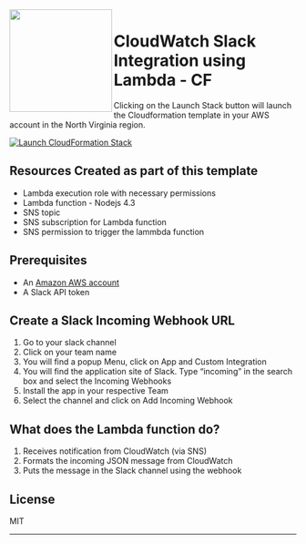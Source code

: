 <img align="left" src="https://s3.amazonaws.com/rahultest01/slack1.png" width="180px" height="180px">

# CloudWatch Slack Integration using Lambda - CF

Clicking on the Launch Stack button will launch the Cloudformation template in your AWS account in the North Virginia region. 

[![Launch CloudFormation Stack](https://s3.amazonaws.com/cloudformation-examples/cloudformation-launch-stack.png)](https://console.aws.amazon.com/cloudformation/home?region=us-east-1#/stacks/new?stackName=lambci&templateURL=https://s3.amazonaws.com/rahultest01/Slack_SNS_Notification.yaml)


## Resources Created as part of this template

* Lambda execution role with necessary permissions
* Lambda function - Nodejs 4.3
* SNS topic
* SNS subscription for Lambda function
* SNS permission to trigger the lammbda function

## Prerequisites

* An [Amazon AWS account](https://portal.aws.amazon.com/gp/aws/developer/registration/index.html)
* A Slack API token


## Create a Slack Incoming Webhook URL

  1. Go to your slack channel
  2. Click on your team name
  3. You will find a popup Menu, click on App and Custom Integration
  4. You will find the application site of Slack. Type “incoming” in the search box and select the Incoming Webhooks
  5. Install the app in your respective Team
  6. Select the channel and click on Add Incoming Webhook

## What does the Lambda function do?

  1. Receives notification from CloudWatch (via SNS)
  2. Formats the incoming JSON message from CloudWatch
  3. Puts the message in the Slack channel using the webhook


## License

MIT



---
